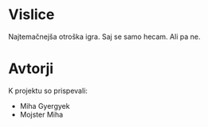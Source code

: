 # Vislice
Najtemačnejša otroška igra.
Saj se samo hecam.
Ali pa ne.


# Avtorji

K projektu so prispevali:

- Miha Gyergyek
- Mojster Miha
